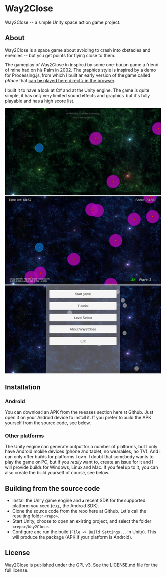 # Way2Close
Way2Close -- a simple Unity space action game project.


## About
Way2Close is a space game about avoiding to crash into obstacles and enemies -- but you get points for flying close to them.

The gameplay of Way2Close in inspired by some one-button game a friend of mine had on his Palm in 2002. The graphics style is inspired by a demo for Processing.js, from which I built an early version of the game called *pRace* that [can be played here directly in the browser](http://rcmd.org/projects/prace/).

I built it to have a look at C# and at the Unity engine. The game is quite simple, it has only very limited sound effects and graphics, but it's fully playable and has a high score list. 

![Vis](./release/v0.2.0/screenshots/phone/way2close_tutorial.jpg?raw=true "Way2Close gameplay, totorial level.")
![Vis](./release/v0.2.0/screenshots/phone/way2close_gameplay.jpg?raw=true "Way2Close gameplay.")
![Vis](./release/v0.2.0/screenshots/phone/way2close_menu.jpg?raw=true "The Way2Close menu.")


## Installation

### Android
You can download an APK from the releases section here at Github. Just open it on your Android device to install it. If you prefer to build the APK yourself from the source code, see below.

### Other platforms
The Unity engine can generate output for a number of platforms, but I only have Android mobile devices (phone and tablet, no wearables, no TV). And I can only offer builds for platforms I own. I doubt that somebody wants to play the game on PC, but if you *really* want to, create an issue for it and I will provide builds for Windows, Linux and Mac. If you feel up to it, you can also create the build yourself of course, see below.

## Building from the source code
* Install the Unity game engine and a recent SDK for the supported platform you need (e.g., the Android SDK).
* Clone the source code from the repo here at Github. Let's call the resulting folder `<repo>`.
* Start Unity, choose to open an existing project, and select the folder `<repo>/Way2Close`.
* Configure and run the build (`File => Build Settings...` in Unity). This will produce the package (APK if your platform is Android).

## License
Way2Close is published under the GPL v3. See the LICENSE.md file for the full license.

